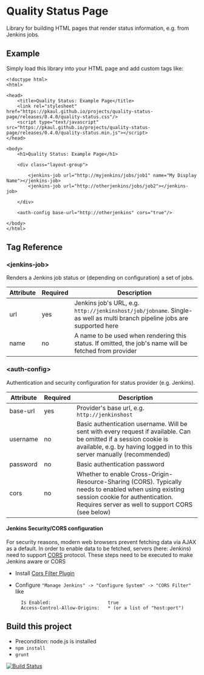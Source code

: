# Quality Status Page


Library for building HTML pages that render status information, e.g. from Jenkins jobs. 

## Example
Simply load this library into your HTML page and add custom tags like: 


    <!doctype html>
    <html>
    
    <head>
        <title>Quality Status: Example Page</title>
        <link rel="stylesheet" href="https://pkaul.github.io/projects/quality-status-page/releases/0.4.0/quality-status.css"/>
        <script type="text/javascript" src="https://pkaul.github.io/projects/quality-status-page/releases/0.4.0/quality-status.min.js"></script>
    </head>
    
    <body>
        <h1>Quality Status: Example Page</h1>
 
        <div class="layout-group">
        
            <jenkins-job url="http://myjenkins/jobs/job1" name="My Display Name"></jenkins-job>
            <jenkins-job url="http://otherjenkins/jobs/job2"></jenkins-job>
        
        </div>
        
        <auth-config base-url="http://otherjenkins" cors="true"/>
               
    </body>
    </html>

## Tag Reference

### &lt;jenkins-job&gt;
Renders a Jenkins job status or (depending on configuration) a set of jobs.

|Attribute|Required|Description|
|---------|--------|-----------|
|url|yes|Jenkins job's URL, e.g. `http://jenkinshost/job/jobname`. Single- as well as multi branch pipeline jobs are supported here|
|name|no|A name to be used when rendering this status. If omitted, the job's name will be fetched from provider|

### &lt;auth-config&gt;
Authentication and security configuration for status provider (e.g. Jenkins). 

|Attribute|Required|Description|
|---------|--------|-----------|
|base-url|yes|Provider's base url, e.g. `http://jenkinshost`|
|username|no|Basic authentication username. Will be sent with every request if available. Can be omitted if a session cookie is available, e.g. by having logged in to this server manually (recommended)|
|password|no|Basic authentication password|
|cors|no|Whether to enable Cross-Origin-Resource-Sharing (CORS). Typically needs to enabled when using existing session cookie for authentication. Requires server as well to support CORS (see below)|


#### Jenkins Security/CORS configuration
For security reasons, modern web browsers prevent fetching data via AJAX as a default. In order to enable data to be fetched, servers (here: Jenkins) need to
support [CORS](https://en.wikipedia.org/wiki/Cross-origin_resource_sharing) protocol. These steps need to be executed to make Jenkins aware or CORS

* Install [Cors Filter Plugin](https://wiki.jenkins-ci.org/display/JENKINS/Cors+Filter+Plugin) 
* Configure `"Manage Jenkins" -> "Configure System" -> "CORS Filter"` like

        Is Enabled:                     true
        Access-Control-Allow-Origins:   * (or a list of "host:port")



## Build this project
* Precondition: node.js is installed
* `npm install`
* `grunt`

[![Build Status](https://travis-ci.org/pkaul/quality-status-page.png?branch=master)](https://travis-ci.org/pkaul/quality-status-page)

